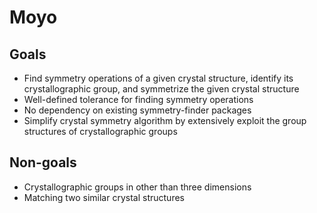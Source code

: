 # Moyo

## Goals
-  Find symmetry operations of a given crystal structure, identify its crystallographic group, and symmetrize the given crystal structure
- Well-defined tolerance for finding symmetry operations
- No dependency on existing symmetry-finder packages
- Simplify crystal symmetry algorithm by extensively exploit the group structures of crystallographic groups

## Non-goals
- Crystallographic groups in other than three dimensions
- Matching two similar crystal structures
